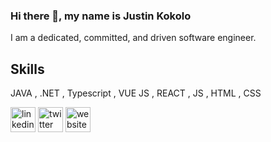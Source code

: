 

### Hi there 👋, my name is Justin Kokolo

I am a dedicated, committed, and driven software engineer.

## Skills

JAVA ,
.NET ,
Typescript ,
VUE JS ,
REACT ,
JS ,
HTML ,
CSS 
<!-- 
- 🔭 I’m currently working on Reactivity   -->



[<img src='https://cdn.jsdelivr.net/npm/simple-icons@3.0.1/icons/linkedin.svg' alt='linkedin' height='40'>](https://www.linkedin.com/in/https://www.linkedin.com/in/justin-kokolo-98450815a//)  [<img src='https://cdn.jsdelivr.net/npm/simple-icons@3.0.1/icons/twitter.svg' alt='twitter' height='40'>](https://twitter.com/justinkokolo)  [<img src='https://cdn.jsdelivr.net/npm/simple-icons@3.0.1/icons/icloud.svg' alt='website' height='40'>](v)  

